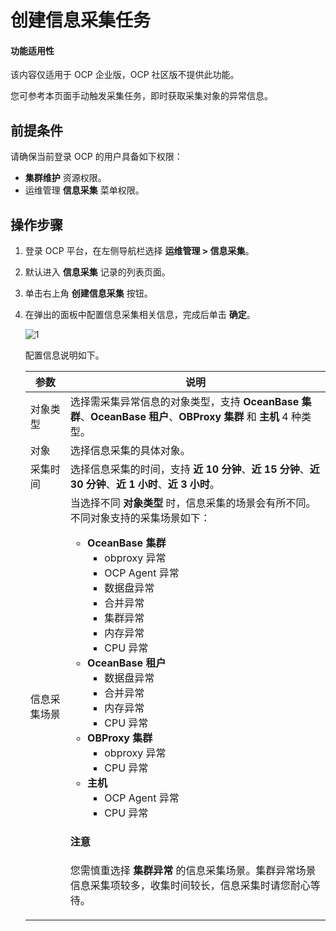 # 创建信息采集任务

<main id="notice" type='notice'>
<h4>功能适用性</h4>
<p>该内容仅适用于 OCP 企业版，OCP 社区版不提供此功能。</p>
</main>

您可参考本页面手动触发采集任务，即时获取采集对象的异常信息。

## 前提条件

请确保当前登录 OCP 的用户具备如下权限：

* **集群维护** 资源权限。
* 运维管理 **信息采集** 菜单权限。

## 操作步骤

1. 登录 OCP 平台，在左侧导航栏选择 **运维管理 > 信息采集**。

2. 默认进入 **信息采集** 记录的列表页面。

3. 单击右上角 **创建信息采集** 按钮。

4. 在弹出的面板中配置信息采集相关信息，完成后单击 **确定**。

    ![1](https://obbusiness-private.oss-cn-shanghai.aliyuncs.com/doc/img/ocp/430/%E5%88%9B%E5%BB%BA%E4%BF%A1%E6%81%AF%E9%87%87%E9%9B%86.png)

    配置信息说明如下。

    |  参数  |  说明   |
    |--------|---------|
    |  对象类型  | 选择需采集异常信息的对象类型，支持 **OceanBase 集群**、**OceanBase 租户**、**OBProxy 集群** 和 **主机** 4 种类型。   |
    |  对象      | 选择信息采集的具体对象。   |
    |  采集时间  | 选择信息采集的时间，支持 **近 10 分钟**、**近 15 分钟**、**近 30 分钟**、**近 1 小时**、**近 3 小时**。   |
    |  信息采集场景  | 当选择不同 **对象类型** 时，信息采集的场景会有所不同。不同对象支持的采集场景如下：<ul><li><b>OceanBase 集群</b><ul><li>obproxy 异常</li><li>OCP Agent 异常</li><li>数据盘异常</li><li>合并异常</li><li>集群异常</li><li>内存异常</li><li>CPU 异常</li></ul></li><li><b>OceanBase 租户</b><ul><li>数据盘异常</li><li>合并异常</li><li>内存异常</li><li>CPU 异常</li></ul></li><li><b>OBProxy 集群</b><ul><li>obproxy 异常</li><li>CPU 异常</li></ul></li><li><b>主机</b><ul><li>OCP Agent 异常</li><li>CPU 异常</li></ul></li></ul> <main id="notice" type='notice'><h4>注意</h4><p>您需慎重选择 <b>集群异常</b> 的信息采集场景。集群异常场景信息采集项较多，收集时间较长，信息采集时请您耐心等待。</p></main>    |
